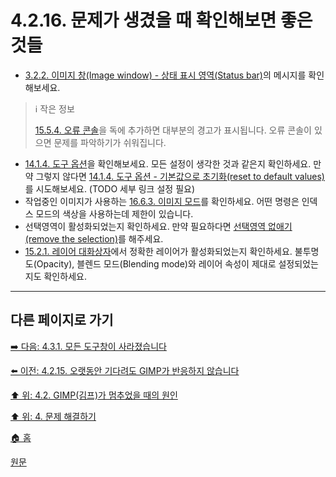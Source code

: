 # 4.2.16. 문제가 생겼을 때 확인해보면 좋은 것들

- [3.2.2. 이미지 창(Image window) - 상태 표시 영역(Status bar)](./03-02-02-image-window.md)의 메시지를 확인해보세요.

> ℹ️ 작은 정보
>
> [15.5.4. 오류 콘솔](./15-05-04-error-console.md)을 독에 추가하면 대부분의 경고가 표시됩니다. 오류 콘솔이 있으면 문제를 파악하기가 쉬워집니다.

- [14.1.4. 도구 옵션](./14-01-04-tool-options.md)을 확인해보세요. 모든 설정이 생각한 것과 같은지 확인하세요. 만약 그렇지 않다면 [14.1.4. 도구 옵션 - 기본값으로 초기화(reset to default values)](./14-01-04-tool-options.md)를 시도해보세요. (TODO 세부 링크 설정 필요)
- 작업중인 이미지가 사용하는 [16.6.3. 이미지 모드](./16-06-03-mode.md)를 확인하세요. 어떤 명령은 인덱스 모드의 색상을 사용하는데 제한이 있습니다.
- 선택영역이 활성화되었는지 확인하세요. 만약 필요하다면 [선택영역 없애기(remove the selection)](./16-04-03-none.md)를 해주세요.
- [15.2.1. 레이어 대화상자](./15-02-01-layers-dialog.md)에서 정확한 레이어가 활성화되었는지 확인하세요. 불투명도(Opacity), 블렌드 모드(Blending mode)와 레이어 속성이 제대로 설정되었는지도 확인하세요.

***

## 다른 페이지로 가기

[➡️ 다음: 4.3.1. 모든 도구창이 사라졌습니다](./04-03-01-all-tool-windows-are-missing.md)

[⬅️ 이전: 4.2.15. 오랫동안 기다려도 GIMP가 반응하지 않습니다](./04-02-15-i-ve-been-waiting-for-a-long-time-and-gimp-is-not-responding.md)

[⬆️ 위: 4.2. GIMP(김프)가 멈추었을 때의 원인](./04-02-00-common-causes-of-gimp-non-responsiveness.md)

[⬆️ 위: 4. 문제 해결하기](./04-00-what-to-do-if-you-are-stuck.md)

[🏠 홈](./00-home.md)

[원문](https://docs.gimp.org/2.10/ko/gimp-stuck-not-responding.html)
